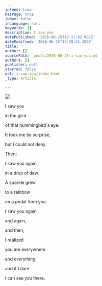 ```yaml
---
inFeed: true
hasPage: true
inNav: false
inLanguage: null
keywords: []
description: I saw you
datePublished: '2016-06-25T12:21:02.092Z'
dateModified: '2016-06-25T12:19:41.359Z'
title: ''
author: []
sourcePath: _posts/2016-06-25-i-saw-you.md
authors: []
publisher: null
starred: false
url: i-saw-you/index.html
_type: Article

---
```

![](https://the-grid-user-content.s3-us-west-2.amazonaws.com/f029a5c5-e1e1-4064-b946-6c1431f88eac.jpg)

I saw you

in the glint

of that hummingbird's eye.

It took me by surprise,

but I could not deny.

Then;

I saw you again,

in a drop of dew.

A sparkle grew

to a rainbow

on a pedal from you.

I saw you again

and again,

and then,

I realized

you are everywhere

and everything

and if I dare

I can see you there.